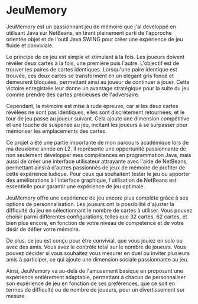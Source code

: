# JeuMemory
JeuMemory est un passionnant jeu de mémoire que j'ai développé en utilisant Java sur NetBeans,
en tirant pleinement parti de l'approche orientée objet et de l'outil Java SWING pour créer une expérience de jeu fluide et conviviale.
 
Le principe de ce jeu est simple et stimulant à la fois. Les joueurs doivent révéler deux cartes à la fois, une première puis l'autre. 
L'objectif est de trouver les paires de cartes identiques. Lorsqu'une paire identique est trouvée, ces deux cartes se transforment en un élégant gris foncé et demeurent bloquées, 
permettant ainsi au joueur de continuer à jouer. Cette victoire enregistrée leur donne un avantage stratégique pour la suite du jeu comme prendre des cartes précieuses de l'adversaire.

Cependant, la mémoire est mise à rude épreuve, car si les deux cartes révélées ne sont pas identiques, elles sont discrètement retournées, et le tour de jeu passe au joueur suivant.
Cela ajoute une dimension compétitive et une touche de suspense au jeu, incitant les joueurs à se surpasser pour mémoriser les emplacements des cartes.

Ce projet a été une partie importante de mon parcours académique lors de ma deuxième année en L2. 
Il représente une opportunité passionnante de non seulement développer mes compétences en programmation Java, mais aussi de créer une interface utilisateur attrayante avec l'aide de NetBeans,
permettant ainsi à d'autres passionnés de jeux de mémoire de profiter de cette expérience ludique. 
Pour ceux qui souhaitent tester le jeu ou apporter des améliorations à l'interface graphique,
l'utilisation de NetBeans est essentielle pour garantir une expérience de jeu optimale.

JeuMemory offre une expérience de jeu encore plus complète grâce à ses options de personnalisation. 
Les joueurs ont la possibilité d'ajuster la difficulté du jeu en sélectionnant le nombre de cartes à utiliser.
Vous pouvez choisir parmi différentes configurations, telles que 32 cartes, 62 cartes, et bien plus encore, en fonction de votre niveau de compétence et de votre désir de défier votre mémoire.

De plus, ce jeu est conçu pour être convivial, que vous jouiez en solo ou avec des amis. Vous avez le contrôle total sur le nombre de joueurs.
Vous pouvez décider si vous souhaitez vous mesurer en duel ou inviter plusieurs amis à participer, ce qui ajoute une dimension sociale passionnante au jeu.

Ainsi, JeuMemory va au-delà de l'amusement basique en proposant une expérience entièrement adaptable, 
permettant à chacun de personnaliser son expérience de jeu en fonction de ses préférences, que ce soit en termes de difficulté ou de nombre de joueurs, pour un divertissement sur mesure.

